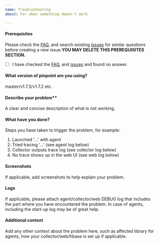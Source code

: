 ```yaml
---
name: Troubleshooting
about: For when something doesn't work

---
```


#### Prerequisites
Please check the [FAQ](https://pinpoint-apm.gitbook.io/pinpoint/faq), and search existing [issues](https://github.com/pinpoint-apm/pinpoint/issues) for similar questions before creating a new issue.**YOU MAY DELETE THIS PREREQUISITES SECTION.**

- [ ] I have checked the [FAQ](https://pinpoint-apm.gitbook.io/pinpoint/faq), and [issues](https://github.com/pinpoint-apm/pinpoint/issues) and found no answer.

#### What version of pinpoint are you using?
master/v1.7.3/v1.7.2 etc.

#### Describe your problem**
A clear and concise description of what is not working.

#### What have you done?
Steps you have taken to trigger the problem, for example:
1. Launched '...' with agent
2. Tried tracing '...' (see agent log below)
3. Collector outputs trace log (see collector log below)
4. No trace shows up in the web UI (see web log below)

#### Screenshots
If applicable, add screenshots to help explain your problem.

#### Logs
If applicable, please attach agent/collector/web DEBUG log that includes the part where you have encountered the problem. In case of agents, including the start-up log may be of great help.

#### Additional context
Add any other context about the problem here, such as affected library for agents, how your collector/web/hbase is set up if applicable.
